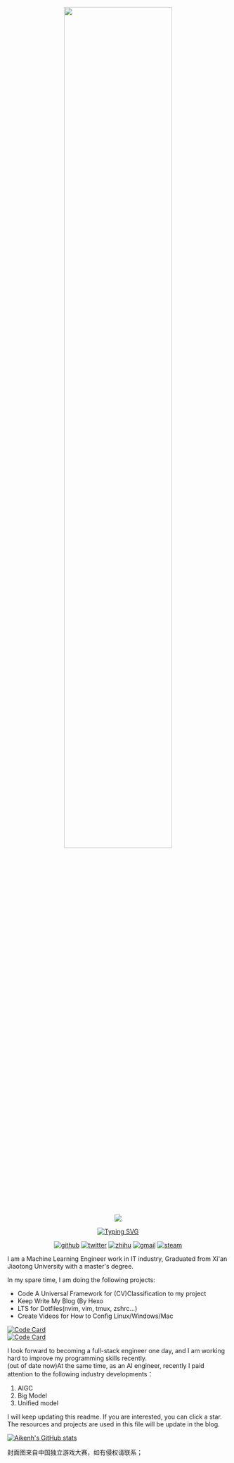 <!-- ![banner](https://user-images.githubusercontent.com/23023315/213860678-edc1a934-5140-4f26-91f0-f5b658dcbfd3.png) -->

<p align="center">
  <img src="https://user-images.githubusercontent.com/23023315/213860678-edc1a934-5140-4f26-91f0-f5b658dcbfd3.png" width=70%>
</p>

<p align="center">
  <a href="https://aikenh.cn">
  <img src="https://picture-bed-001-1310572365.cos.ap-guangzhou.myqcloud.com/mac/167428059648793.png">
</p>

<p align="center">
  <a href="https://git.io/typing-svg"><img src="https://readme-typing-svg.demolab.com?font=Hack&pause=1000&color=F76A53&background=7AFF5B00&center=true&width=480&lines=Stay+hungry+and+keep+learning;Strive+to+become+a+full-stack+engineer" alt="Typing SVG" /></a>
</p>

<p align="center">
  <a href="https://aikenh.cn"><img alt="github" title="AikenD" src="https://custom-icon-badges.demolab.com/badge/-aiken%20blog-palegreen?style=for-the-badge&logo=package&logoColor=black"></a>
  <a href="https://twitter.com/aiken_h97"><img alt="twitter" title="Twitter" src="https://custom-icon-badges.demolab.com/badge/-twitter%20aikenh97-plum?style=for-the-badge&logo=package&logoColor=black"></a>
  <a href="https://www.zhihu.com/people/Aiken-h"><img alt="zhihu" title="Zhihu" src="https://custom-icon-badges.demolab.com/badge/-zhihu%20Aikenh-gold?style=for-the-badge&logo=package&logoColor=black"></a>
  <a href="https://h.aiken.970@gmail.com"><img alt="gmail" title="Gmail" src="https://custom-icon-badges.demolab.com/badge/-h.aiken.970@gmail-teal?style=for-the-badge&logo=package&logoColor=black"></a>
  <a href="https://steamcommunity.com/id/AikenH/"><img alt="steam" title="steam" src="https://custom-icon-badges.demolab.com/badge/-Steam-blue?style=for-the-badge&logo=package&logoColor=black"></a>  
</p>


I am a Machine Learning Engineer work in IT industry, Graduated from Xi'an Jiaotong University with a master's degree. 

In my spare time, I am doing the following projects:

- Code A Universal Framework for (CV)Classification to my project
- Keep Write My Blog (By Hexo
- LTS for Dotfiles(nvim, vim, tmux, zshrc...)
- Create Videos for How to Config Linux/Windows/Mac

[![Code Card](https://github-readme-stats.vercel.app/api/pin/?username=AikenH&repo=Aikens_programming_notes)](https://github.com/anuraghazra/github-readme-stats)  
[![Code Card](https://github-readme-stats.vercel.app/api/pin/?username=AikenH&repo=configs_scripts)](https://github.com/anuraghazra/github-readme-stats)  

I look forward to becoming a full-stack engineer one day, and I am working hard to improve my programming skills recently.  
(out of date now)At the same time, as an AI engineer,  recently I paid attention to the following industry developments：

1. AIGC
2. Big Model
3. Unified model

I will keep updating this readme. If you are interested, you can click a star. The resources and projects are used in this file will be update in the blog.

[![Aikenh's GitHub stats](https://github-readme-stats.vercel.app/api?username=AikenH&count_private=true&show_icons=true)](https://github.com/anuraghazra/github-readme-stats)

封面图来自中国独立游戏大赛，如有侵权请联系；
